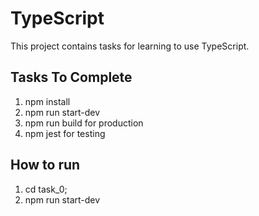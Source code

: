 # TypeScript

This project contains tasks for learning to use TypeScript.

## Tasks To Complete
1. npm install
2. npm run start-dev
3. npm run build for production
4. npm jest for testing 

## How to run
1. cd task_0;
2. npm run start-dev